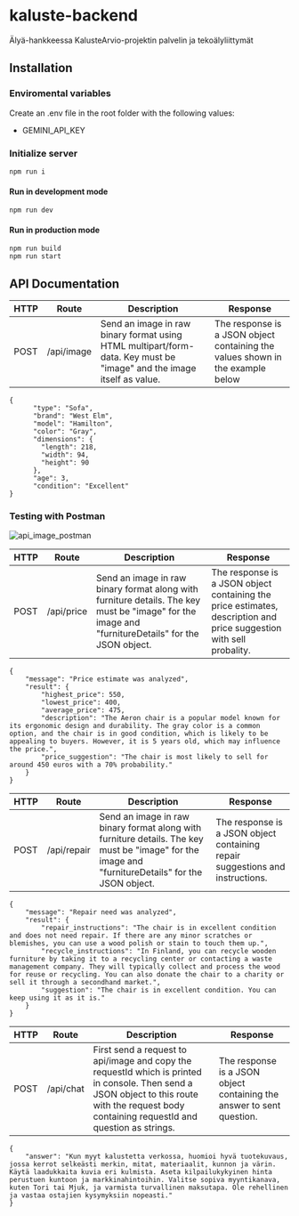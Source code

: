# kaluste-backend
Älyä-hankkeessa KalusteArvio-projektin palvelin ja tekoälyliittymät

## Installation

### Enviromental variables
Create an .env file in the root folder with the following values:
- GEMINI_API_KEY

### Initialize server
```
npm run i
```
#### Run in development mode
```
npm run dev
```
#### Run in production mode
```
npm run build
npm run start
```

## API Documentation
| HTTP | Route      | Description | Response |
| ---- | ---------- | ----------- | -------- |
| POST | /api/image | Send an image in raw binary format using HTML multipart/form-data. Key must be "image" and the image itself as value. | The response is a JSON object containing the values shown in the example below |
```
{
      "type": "Sofa",
      "brand": "West Elm",
      "model": "Hamilton",
      "color": "Gray",
      "dimensions": {
        "length": 218,
        "width": 94,
        "height": 90
      },
      "age": 3,
      "condition": "Excellent"
}
```

### Testing with Postman
![api_image_postman](https://github.com/user-attachments/assets/538d506f-8d67-4b6b-af5b-67b7f1b1fabf)

| HTTP | Route      | Description | Response |
| ---- | ---------- | ----------- | -------- |
| POST | /api/price | Send an image in raw binary format along with furniture details. The key must be "image" for the image and "furnitureDetails" for the JSON object. | The response is a JSON object containing the price estimates, description and price suggestion with sell probality. |
```
{
    "message": "Price estimate was analyzed",
    "result": {
        "highest_price": 550,
        "lowest_price": 400,
        "average_price": 475,
        "description": "The Aeron chair is a popular model known for its ergonomic design and durability. The gray color is a common option, and the chair is in good condition, which is likely to be appealing to buyers. However, it is 5 years old, which may influence the price.",
        "price_suggestion": "The chair is most likely to sell for around 450 euros with a 70% probability."
    }
}
```

| HTTP | Route | Description | Response |
| ---- | ----- | ----------- | -------- |
| POST | /api/repair | Send an image in raw binary format along with furniture details. The key must be "image" for the image and "furnitureDetails" for the JSON object. | The response is a JSON object containing repair suggestions and instructions. |
```
{
    "message": "Repair need was analyzed",
    "result": {
        "repair_instructions": "The chair is in excellent condition and does not need repair. If there are any minor scratches or blemishes, you can use a wood polish or stain to touch them up.",
        "recycle_instructions": "In Finland, you can recycle wooden furniture by taking it to a recycling center or contacting a waste management company. They will typically collect and process the wood for reuse or recycling. You can also donate the chair to a charity or sell it through a secondhand market.",
        "suggestion": "The chair is in excellent condition. You can keep using it as it is."
    }
}
```


| HTTP | Route | Description | Response |
| ---- | ----- | ----------- | -------- |
| POST | /api/chat | First send a request to api/image and copy the requestId which is printed in console. Then send a JSON object to this route with the request body containing requestId and question as strings. | The response is a JSON object containing the answer to sent question. |
```
{
    "answer": "Kun myyt kalustetta verkossa, huomioi hyvä tuotekuvaus, jossa kerrot selkeästi merkin, mitat, materiaalit, kunnon ja värin. Käytä laadukkaita kuvia eri kulmista. Aseta kilpailukykyinen hinta perustuen kuntoon ja markkinahintoihin. Valitse sopiva myyntikanava, kuten Tori tai Mjuk, ja varmista turvallinen maksutapa. Ole rehellinen ja vastaa ostajien kysymyksiin nopeasti."
}
```
